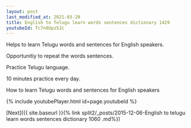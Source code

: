```yaml
---
layout: post
last_modified_at: 2021-03-29
title: English to Telugu learn words sentences dictionary 1429 
youtubeId: Tc7n8Upz5Jc
---
```

 
 
Helps to learn Telugu words and sentences for English speakers.

Opportunitiy to repeat the words sentences. 

Practice Telugu language. 
 
10 minutes practice every day. 
 
How to learn Telugu words and sentences for English speakers 
 
{% include youtubePlayer.html id=page.youtubeId %}
 
 
[Next]({{ site.baseurl }}{% link  split2/_posts/2015-12-06-English to telugu learn words sentences dictionary 1060 .md%})
 
